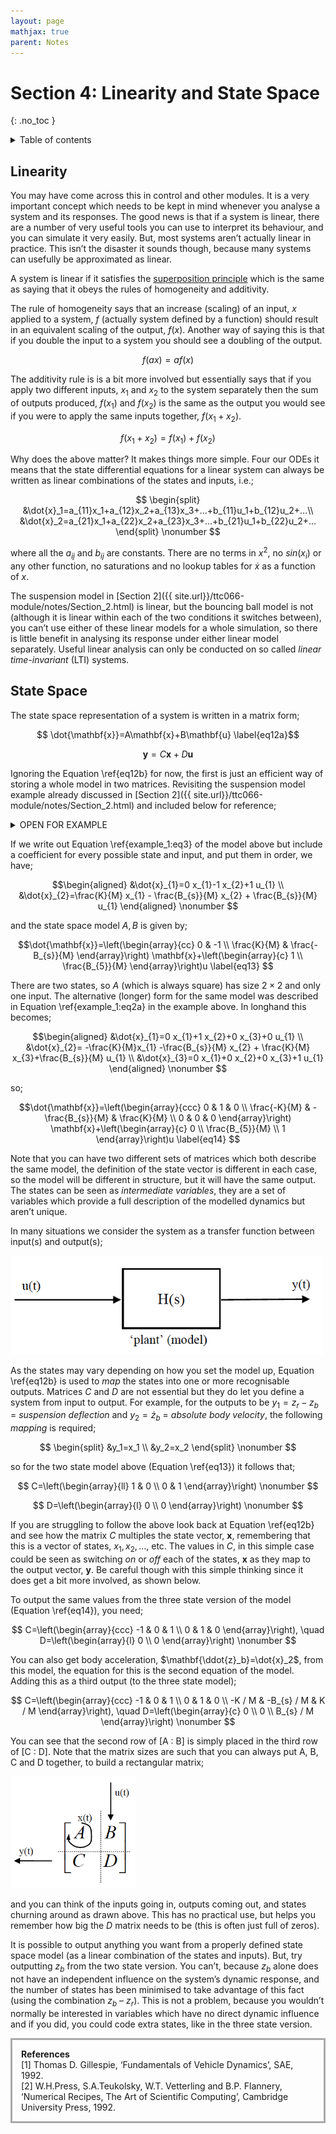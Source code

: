 ```yaml
---
layout: page
mathjax: true
parent: Notes
---
```


# Section 4: Linearity and State Space
{: .no_toc }

<details close markdown="block">
  <summary>
    Table of contents
  </summary>
  {: .text-delta }
1. TOC
{:toc}
</details>

## Linearity

You may have come across this in control and other modules. It is a very important concept which needs to be kept in mind whenever you analyse a system and its responses. The good news is that if a system is linear, there are a number of very useful tools you can use to interpret its behaviour, and you can simulate it very easily. But, most systems aren’t actually linear in practice. This isn’t the disaster it sounds though, because many systems can usefully be approximated as linear.

A system is linear if it satisfies the [superposition principle](https://en.wikipedia.org/wiki/Superposition_principle) which is the same as saying that it obeys the rules of homogeneity and additivity.  

The rule of homogeneity says that an increase (scaling) of an input, $x$ applied to a system, $f$ (actually system defined by a function) should result in an equivalent scaling of the output, $f(x)$. Another way of saying this is that if you double the input to a system you should see a doubling of the output.

$$ f(ax)=af(x) \nonumber$$

The additivity rule is is a bit more involved but essentially says that if you apply two different inputs, $x_1$ and $x_2$ to the system separately then the sum of outputs produced, $f(x_1)$ and $f(x_2)$ is the same as the output you would see if you were to apply the same inputs together, $f(x_1 + x_2)$.

$$ f(x_1+x_2)=f(x_1)+f(x_2) \nonumber$$

Why does the above matter?  It makes things more simple.  Four our ODEs it means that the state differential equations for a linear system can always be written as linear combinations of the states and inputs, i.e.;

$$ \begin{split} &\dot{x}_1=a_{11}x_1+a_{12}x_2+a_{13}x_3+...+b_{11}u_1+b_{12}u_2+...\\
&\dot{x}_2=a_{21}x_1+a_{22}x_2+a_{23}x_3+...+b_{21}u_1+b_{22}u_2+... \end{split} \nonumber $$

where all the $a_{ij}$ and $b_{ij}$ are constants. There are no terms in $x^2$, no $sin(x_i)$ or any other function, no saturations and no lookup tables for $\dot{x}$ as a function of $x$.

The suspension model in [Section 2]({{ site.url}}/ttc066-module/notes/Section_2.html) is linear, but the bouncing ball model is not (although it is linear within each of the two conditions it switches between), you can’t use either of these linear models for a whole simulation, so there is little benefit in analysing its response under either linear model separately. Useful linear analysis can only be conducted on so called *linear time-invariant* (LTI) systems.

## State Space

The state space representation of a system is written in a matrix form;

$$ \dot{\mathbf{x}}=A\mathbf{x}+B\mathbf{u} \label{eq12a}$$

$$ \mathbf{y}=C\mathbf{x}+D\mathbf{u} \label{eq12b} $$

Ignoring the Equation \ref{eq12b} for now, the first is just an efficient way of storing a whole model in two matrices. Revisiting the suspension model example already discussed in [Section 2]({{ site.url}}/ttc066-module/notes/Section_2.html) and included below for reference;

<details close markdown="block">
  <summary>
    OPEN FOR EXAMPLE
  </summary>
<hr>
{% include_relative examples/example_1.md %}
<hr>
</details>

If we write out Equation \ref{example_1:eq3} of the model above but include a coefficient for every possible state and input, and put them in order, we have;

$$\begin{aligned}
&\dot{x}_{1}=0 x_{1}-1 x_{2}+1 u_{1} \\
&\dot{x}_{2}=\frac{K}{M} x_{1} - \frac{B_{s}}{M} x_{2} + \frac{B_{s}}{M} u_{1}
\end{aligned} \nonumber $$

and the state space model $A, B$ is given by;

$$\dot{\mathbf{x}}=\left(\begin{array}{cc}
0 & -1 \\
\frac{K}{M} & \frac{-B_{s}}{M}
\end{array}\right) \mathbf{x}+\left(\begin{array}{c}
1 \\
\frac{B_{5}}{M}
\end{array}\right)u \label{eq13} $$

There are two states, so $A$ (which is always square) has size $2\times2$ and only one input.  The alternative (longer) form for the same model was described in Equation \ref{example_1:eq2a} in the example above. In longhand this becomes;

$$\begin{aligned}
&\dot{x}_{1}=0 x_{1}+1 x_{2}+0 x_{3}+0 u_{1} \\
&\dot{x}_{2}= -\frac{K}{M}x_{1} -\frac{B_{s}}{M} x_{2} + \frac{K}{M} x_{3}+\frac{B_{s}}{M} u_{1} \\
&\dot{x}_{3}=0 x_{1}+0 x_{2}+0 x_{3}+1 u_{1}
\end{aligned} \nonumber $$

so;

$$\dot{\mathbf{x}}=\left(\begin{array}{ccc}
0 & 1 & 0 \\
\frac{-K}{M} & -\frac{B_{s}}{M} & \frac{K}{M} \\
0 & 0 & 0
\end{array}\right) \mathbf{x}+\left(\begin{array}{c}
0 \\
\frac{B_{5}}{M} \\
1
\end{array}\right)u \label{eq14} $$

Note that you can have two different sets of matrices which both describe the same model, the definition of the state vector is different in each case, so the model will be different in structure, but it will have the same output. The states can be seen as *intermediate variables*, they are a set of variables which provide a full description of the modelled dynamics but aren’t unique.

In many situations we consider the system as a transfer function between input(s) and output(s);

<img src="figures/plant_model.png" width=500>

As the states may vary depending on how you set the model up, Equation \ref{eq12b} is used to *map* the states into one or more recognisable outputs. Matrices $C$ and $D$ are not essential but they do let you define a system from input to output. For example, for the outputs to be $y_1 = z_r-z_b$ = *suspension deflection* and $y_2 = \dot{z}_b$ = *absolute body velocity*, the following *mapping* is required;

$$ \begin{split} &y_1=x_1 \\
&y_2=x_2 \end{split} \nonumber $$

so for the two state model above (Equation \ref{eq13}) it follows that;

$$
C=\left(\begin{array}{ll}
1 & 0 \\
0 & 1
\end{array}\right) \nonumber $$

$$
D=\left(\begin{array}{l}
0 \\
0
\end{array}\right) \nonumber $$

If you are struggling to follow the above look back at Equation \ref{eq12b} and see how the matrix $C$ multiples the state vector, $\mathbf{x}$, remembering that this is a vector of states, $x_1, x_2, ...,$ etc. The values in $C$, in this simple case could be seen as switching *on* or *off* each of the states, $\mathbf{x}$ as they map to the output vector, $\mathbf{y}$. Be careful though with this simple thinking since it does get a bit more involved, as shown below.

To output the same values from the three state version of the model (Equation \ref{eq14}), you need;

$$
C=\left(\begin{array}{ccc}
-1 & 0 & 1 \\
0 & 1 & 0
\end{array}\right), \quad D=\left(\begin{array}{l}
0 \\
0
\end{array}\right) \nonumber $$

You can also get body acceleration, $\mathbf{\ddot{z}_b}=\dot{x}_2$, from this model, the equation for this is the second equation of the model. Adding this as a third output (to the three state model);

$$
C=\left(\begin{array}{ccc}
-1 & 0 & 1 \\
0 & 1 & 0 \\
-K / M & -B_{s} / M & K / M
\end{array}\right), \quad D=\left(\begin{array}{c}
0 \\
0 \\
B_{s} / M
\end{array}\right) \nonumber $$

You can see that the second row of [A : B] is simply placed in the third row of [C : D]. Note that the matrix sizes are such that you can always put A, B, C and D together, to build a rectangular matrix;

<img src="figures/matrix_mult.png" width=200>

and you can think of the inputs going in, outputs coming out, and states churning around as drawn above. This has no practical use, but helps you remember how big the $D$ matrix needs to be (this is often just full of zeros).

It is possible to output anything you want from a properly defined state space model (as a linear combination of the states and inputs). But, try outputting $z_b$ from the two state version. You can’t, because $z_b$ alone does not have an independent influence on the system’s dynamic response, and the number of states has been minimised to take advantage of this fact (using the combination $z_b$ – $z_r$). This is not a problem, because you wouldn’t normally be interested in variables which have no direct dynamic influence and if you did, you could code extra states, like in the three state version.

<p style="border:3px; border-style:solid; border-color:#A9A9A9; padding: 1em;"> <b>References</b><br> [1] Thomas D. Gillespie, ‘Fundamentals of Vehicle Dynamics’, SAE, 1992.<br> [2] W.H.Press, S.A.Teukolsky, W.T. Vetterling and B.P. Flannery, ‘Numerical Recipes, The Art of Scientific Computing’, Cambridge University Press, 1992.
